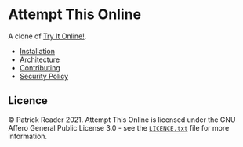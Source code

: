 # Attempt This Online
A clone of [Try It Online!](https://github.com/TryItOnline/tryitonline).

- [Installation](docs/installation.md)
- [Architecture](docs/architecture.md)
- [Contributing](docs/contributing.md)
- [Security Policy](docs/security.md)

## Licence
© Patrick Reader 2021. Attempt This Online is licensed under the GNU Affero General Public License 3.0 - see the
[`LICENCE.txt`](./LICENCE.txt) file for more information.
